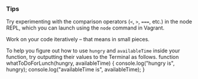 ### Tips

Try experimenting with the comparison operators (`<`, `>`, `===`, etc.) in the node REPL, which you can launch using the `node` command in Vagrant.

Work on your code iteratively – that means in small pieces. 

To help you figure out how to use `hungry` and `availableTime` inside your function, try outputting their values to the Terminal as follows.
function whatToDoForLunch(hungry, availableTime) {
  console.log("hungry is", hungry);
  console.log("availableTime is", availableTime);
}